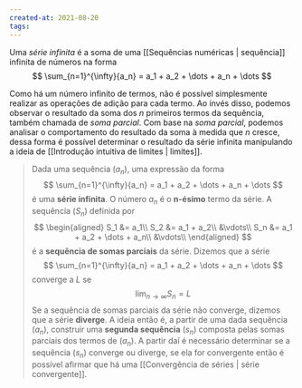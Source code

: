 ```yaml
---
created-at: 2021-08-20
tags:
---
```

Uma *série infinita* é a soma de uma [[Sequências numéricas | sequência]] infinita de números na forma
$$
  \sum_{n=1}^{\infty}{a_n} = a_1 + a_2 + \dots + a_n + \dots
$$

Como há um número infinito de termos, não é possível simplesmente realizar as operações de adição para cada termo. Ao invés disso, podemos observar o resultado da soma dos $n$ primeiros termos da sequência, também chamada de *soma parcial*. Com base na *soma parcial*, podemos analisar o comportamento do resultado da soma à medida que $n$ cresce, dessa forma é possível determinar o resultado da série infinita manipulando a ideia de [[Introdução intuitiva de limites | limites]].

> Dada uma sequência $(a_n)$, uma expressão da forma
$$
  \sum_{n=1}^{\infty}{a_n} = a_1 + a_2 + \dots + a_n + \dots
$$
> é uma **série infinita**. O número $a_n$ é o **n-ésimo** termo da série. A sequência $(S_n)$ definida por
$$
\begin{aligned}
  S_1 &= a_1\\
  S_2 &= a_1 + a_2\\
  &\vdots\\
  S_n &= a_1 + a_2 + \dots + a_n\\
  &\vdots\\
\end{aligned}
$$
> é a **sequência de somas parciais** da série.
> Dizemos que a série
$$
  \sum_{n=1}^{\infty}{a_n} = a_1 + a_2 + \dots + a_n + \dots
$$
> converge a $L$ se
$$
  \lim_{n \to \infty} S_n = L
$$
> Se a sequência de somas parciais da série não converge, dizemos que a série **diverge**.
A ideia então é, a partir de uma dada sequência $(a_n)$, construir uma **segunda sequência** $(s_n)$ composta pelas somas parciais dos termos de $(a_n)$. A partir daí é necessário determinar se a sequência $(s_n)$ converge ou diverge, se ela for convergente então é possível afirmar que há uma [[Convergência de séries | série convergente]].
